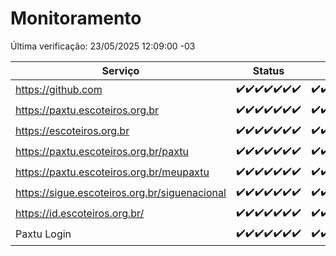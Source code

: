 # Monitoramento

Última verificação: 23/05/2025 12:09:00 -03

|Serviço|Status|Últimas 24h|
|---|---|---|
|https://github.com|<span title="2025-05-16: OK=23">✔️</span><span title="2025-05-17: OK=23">✔️</span><span title="2025-05-18: OK=23">✔️</span><span title="2025-05-19: OK=23">✔️</span><span title="2025-05-20: OK=23">✔️</span><span title="2025-05-21: OK=23">✔️</span><span title="2025-05-22: OK=14">✔️</span>|<span title="22/05/2025 12:09:00 -03 : 200">✔️</span><span title="22/05/2025 13:12:00 -03 : 200">✔️</span><span title="22/05/2025 14:08:00 -03 : 200">✔️</span><span title="22/05/2025 15:13:00 -03 : 200">✔️</span><span title="22/05/2025 16:07:00 -03 : 200">✔️</span><span title="22/05/2025 17:10:00 -03 : 200">✔️</span><span title="22/05/2025 18:08:00 -03 : 200">✔️</span><span title="22/05/2025 19:09:00 -03 : 200">✔️</span><span title="22/05/2025 20:09:00 -03 : 200">✔️</span><span title="22/05/2025 21:47:00 -03 : 200">✔️</span><span title="22/05/2025 23:27:00 -03 : 200">✔️</span><span title="23/05/2025 00:35:00 -03 : 200">✔️</span><span title="23/05/2025 01:13:00 -03 : 200">✔️</span><span title="23/05/2025 02:10:00 -03 : 200">✔️</span><span title="23/05/2025 03:13:00 -03 : 200">✔️</span><span title="23/05/2025 04:09:00 -03 : 200">✔️</span><span title="23/05/2025 05:13:00 -03 : 200">✔️</span><span title="23/05/2025 06:10:00 -03 : 200">✔️</span><span title="23/05/2025 07:10:00 -03 : 200">✔️</span><span title="23/05/2025 08:08:00 -03 : 200">✔️</span><span title="23/05/2025 09:17:00 -03 : 200">✔️</span><span title="23/05/2025 10:22:00 -03 : 200">✔️</span><span title="23/05/2025 11:09:00 -03 : 200">✔️</span><span title="23/05/2025 12:09:00 -03 : 200">✔️</span>|
|https://paxtu.escoteiros.org.br|<span title="2025-05-16: OK=23">✔️</span><span title="2025-05-17: OK=23">✔️</span><span title="2025-05-18: OK=23">✔️</span><span title="2025-05-19: OK=23">✔️</span><span title="2025-05-20: OK=23">✔️</span><span title="2025-05-21: OK=23">✔️</span><span title="2025-05-22: OK=14">✔️</span>|<span title="22/05/2025 12:09:00 -03 : 200">✔️</span><span title="22/05/2025 13:12:00 -03 : 200">✔️</span><span title="22/05/2025 14:08:00 -03 : 200">✔️</span><span title="22/05/2025 15:13:00 -03 : 200">✔️</span><span title="22/05/2025 16:07:00 -03 : 200">✔️</span><span title="22/05/2025 17:10:00 -03 : 200">✔️</span><span title="22/05/2025 18:08:00 -03 : 200">✔️</span><span title="22/05/2025 19:09:00 -03 : 200">✔️</span><span title="22/05/2025 20:09:00 -03 : 200">✔️</span><span title="22/05/2025 21:47:00 -03 : 200">✔️</span><span title="22/05/2025 23:27:00 -03 : 200">✔️</span><span title="23/05/2025 00:35:00 -03 : 200">✔️</span><span title="23/05/2025 01:13:00 -03 : 200">✔️</span><span title="23/05/2025 02:10:00 -03 : 200">✔️</span><span title="23/05/2025 03:13:00 -03 : 200">✔️</span><span title="23/05/2025 04:09:00 -03 : 200">✔️</span><span title="23/05/2025 05:13:00 -03 : 200">✔️</span><span title="23/05/2025 06:10:00 -03 : 200">✔️</span><span title="23/05/2025 07:10:00 -03 : 200">✔️</span><span title="23/05/2025 08:08:00 -03 : 200">✔️</span><span title="23/05/2025 09:17:00 -03 : 200">✔️</span><span title="23/05/2025 10:22:00 -03 : 200">✔️</span><span title="23/05/2025 11:09:00 -03 : 200">✔️</span><span title="23/05/2025 12:09:00 -03 : 200">✔️</span>|
|https://escoteiros.org.br|<span title="2025-05-16: OK=23">✔️</span><span title="2025-05-17: OK=23">✔️</span><span title="2025-05-18: OK=23">✔️</span><span title="2025-05-19: OK=23">✔️</span><span title="2025-05-20: OK=23">✔️</span><span title="2025-05-21: OK=23">✔️</span><span title="2025-05-22: OK=14">✔️</span>|<span title="22/05/2025 12:10:00 -03 : 200">✔️</span><span title="22/05/2025 13:12:00 -03 : 200">✔️</span><span title="22/05/2025 14:08:00 -03 : 200">✔️</span><span title="22/05/2025 15:13:00 -03 : 200">✔️</span><span title="22/05/2025 16:07:00 -03 : 200">✔️</span><span title="22/05/2025 17:10:00 -03 : 200">✔️</span><span title="22/05/2025 18:08:00 -03 : 200">✔️</span><span title="22/05/2025 19:09:00 -03 : 200">✔️</span><span title="22/05/2025 20:09:00 -03 : 200">✔️</span><span title="22/05/2025 21:47:00 -03 : 200">✔️</span><span title="22/05/2025 23:27:00 -03 : 200">✔️</span><span title="23/05/2025 00:35:00 -03 : 200">✔️</span><span title="23/05/2025 01:13:00 -03 : 200">✔️</span><span title="23/05/2025 02:10:00 -03 : 200">✔️</span><span title="23/05/2025 03:13:00 -03 : 200">✔️</span><span title="23/05/2025 04:09:00 -03 : 200">✔️</span><span title="23/05/2025 05:13:00 -03 : 200">✔️</span><span title="23/05/2025 06:10:00 -03 : 200">✔️</span><span title="23/05/2025 07:10:00 -03 : 200">✔️</span><span title="23/05/2025 08:08:00 -03 : 200">✔️</span><span title="23/05/2025 09:17:00 -03 : 200">✔️</span><span title="23/05/2025 10:22:00 -03 : 200">✔️</span><span title="23/05/2025 11:09:00 -03 : 200">✔️</span><span title="23/05/2025 12:09:00 -03 : 200">✔️</span>|
|https://paxtu.escoteiros.org.br/paxtu|<span title="2025-05-16: OK=23">✔️</span><span title="2025-05-17: OK=23">✔️</span><span title="2025-05-18: OK=23">✔️</span><span title="2025-05-19: OK=23">✔️</span><span title="2025-05-20: OK=23">✔️</span><span title="2025-05-21: OK=23">✔️</span><span title="2025-05-22: OK=14">✔️</span>|<span title="22/05/2025 12:10:00 -03 : 200">✔️</span><span title="22/05/2025 13:12:00 -03 : 200">✔️</span><span title="22/05/2025 14:08:00 -03 : 200">✔️</span><span title="22/05/2025 15:13:00 -03 : 200">✔️</span><span title="22/05/2025 16:07:00 -03 : 200">✔️</span><span title="22/05/2025 17:10:00 -03 : 200">✔️</span><span title="22/05/2025 18:08:00 -03 : 200">✔️</span><span title="22/05/2025 19:09:00 -03 : 200">✔️</span><span title="22/05/2025 20:09:00 -03 : 200">✔️</span><span title="22/05/2025 21:47:00 -03 : 200">✔️</span><span title="22/05/2025 23:27:00 -03 : 200">✔️</span><span title="23/05/2025 00:35:00 -03 : 200">✔️</span><span title="23/05/2025 01:13:00 -03 : 200">✔️</span><span title="23/05/2025 02:10:00 -03 : 200">✔️</span><span title="23/05/2025 03:13:00 -03 : 200">✔️</span><span title="23/05/2025 04:09:00 -03 : 200">✔️</span><span title="23/05/2025 05:13:00 -03 : 200">✔️</span><span title="23/05/2025 06:10:00 -03 : 200">✔️</span><span title="23/05/2025 07:10:00 -03 : 200">✔️</span><span title="23/05/2025 08:08:00 -03 : 200">✔️</span><span title="23/05/2025 09:17:00 -03 : 200">✔️</span><span title="23/05/2025 10:22:00 -03 : 200">✔️</span><span title="23/05/2025 11:09:00 -03 : 200">✔️</span><span title="23/05/2025 12:09:00 -03 : 200">✔️</span>|
|https://paxtu.escoteiros.org.br/meupaxtu|<span title="2025-05-16: OK=23">✔️</span><span title="2025-05-17: OK=23">✔️</span><span title="2025-05-18: OK=23">✔️</span><span title="2025-05-19: OK=23">✔️</span><span title="2025-05-20: OK=23">✔️</span><span title="2025-05-21: OK=23">✔️</span><span title="2025-05-22: OK=14">✔️</span>|<span title="22/05/2025 12:10:00 -03 : 200">✔️</span><span title="22/05/2025 13:12:00 -03 : 200">✔️</span><span title="22/05/2025 14:08:00 -03 : 200">✔️</span><span title="22/05/2025 15:13:00 -03 : 200">✔️</span><span title="22/05/2025 16:07:00 -03 : 200">✔️</span><span title="22/05/2025 17:10:00 -03 : 200">✔️</span><span title="22/05/2025 18:08:00 -03 : 200">✔️</span><span title="22/05/2025 19:09:00 -03 : 200">✔️</span><span title="22/05/2025 20:09:00 -03 : 200">✔️</span><span title="22/05/2025 21:47:00 -03 : 200">✔️</span><span title="22/05/2025 23:27:00 -03 : 200">✔️</span><span title="23/05/2025 00:35:00 -03 : 200">✔️</span><span title="23/05/2025 01:13:00 -03 : 200">✔️</span><span title="23/05/2025 02:10:00 -03 : 200">✔️</span><span title="23/05/2025 03:13:00 -03 : 200">✔️</span><span title="23/05/2025 04:09:00 -03 : 200">✔️</span><span title="23/05/2025 05:13:00 -03 : 200">✔️</span><span title="23/05/2025 06:10:00 -03 : 200">✔️</span><span title="23/05/2025 07:10:00 -03 : 200">✔️</span><span title="23/05/2025 08:08:00 -03 : 200">✔️</span><span title="23/05/2025 09:17:00 -03 : 200">✔️</span><span title="23/05/2025 10:22:00 -03 : 200">✔️</span><span title="23/05/2025 11:09:00 -03 : 200">✔️</span><span title="23/05/2025 12:09:00 -03 : 200">✔️</span>|
|https://sigue.escoteiros.org.br/siguenacional|<span title="2025-05-16: OK=23">✔️</span><span title="2025-05-17: OK=23">✔️</span><span title="2025-05-18: OK=23">✔️</span><span title="2025-05-19: OK=23">✔️</span><span title="2025-05-20: OK=23">✔️</span><span title="2025-05-21: OK=23">✔️</span><span title="2025-05-22: OK=14">✔️</span>|<span title="22/05/2025 12:10:00 -03 : 200">✔️</span><span title="22/05/2025 13:12:00 -03 : 200">✔️</span><span title="22/05/2025 14:08:00 -03 : 200">✔️</span><span title="22/05/2025 15:13:00 -03 : 200">✔️</span><span title="22/05/2025 16:07:00 -03 : 200">✔️</span><span title="22/05/2025 17:10:00 -03 : 200">✔️</span><span title="22/05/2025 18:08:00 -03 : 200">✔️</span><span title="22/05/2025 19:09:00 -03 : 200">✔️</span><span title="22/05/2025 20:09:00 -03 : 200">✔️</span><span title="22/05/2025 21:47:00 -03 : 200">✔️</span><span title="22/05/2025 23:27:00 -03 : 200">✔️</span><span title="23/05/2025 00:35:00 -03 : 200">✔️</span><span title="23/05/2025 01:13:00 -03 : 200">✔️</span><span title="23/05/2025 02:10:00 -03 : 200">✔️</span><span title="23/05/2025 03:13:00 -03 : 200">✔️</span><span title="23/05/2025 04:09:00 -03 : 200">✔️</span><span title="23/05/2025 05:13:00 -03 : 200">✔️</span><span title="23/05/2025 06:10:00 -03 : 200">✔️</span><span title="23/05/2025 07:10:00 -03 : 200">✔️</span><span title="23/05/2025 08:08:00 -03 : 200">✔️</span><span title="23/05/2025 09:17:00 -03 : 200">✔️</span><span title="23/05/2025 10:22:00 -03 : 200">✔️</span><span title="23/05/2025 11:09:00 -03 : 200">✔️</span><span title="23/05/2025 12:09:00 -03 : 200">✔️</span>|
|https://id.escoteiros.org.br/|<span title="2025-05-16: OK=23">✔️</span><span title="2025-05-17: OK=23">✔️</span><span title="2025-05-18: OK=23">✔️</span><span title="2025-05-19: OK=23">✔️</span><span title="2025-05-20: OK=23">✔️</span><span title="2025-05-21: OK=23">✔️</span><span title="2025-05-22: OK=14">✔️</span>|<span title="22/05/2025 12:10:00 -03 : 200">✔️</span><span title="22/05/2025 13:12:00 -03 : 200">✔️</span><span title="22/05/2025 14:08:00 -03 : 200">✔️</span><span title="22/05/2025 15:13:00 -03 : 200">✔️</span><span title="22/05/2025 16:07:00 -03 : 200">✔️</span><span title="22/05/2025 17:10:00 -03 : 200">✔️</span><span title="22/05/2025 18:08:00 -03 : 200">✔️</span><span title="22/05/2025 19:09:00 -03 : 200">✔️</span><span title="22/05/2025 20:09:00 -03 : 200">✔️</span><span title="22/05/2025 21:47:00 -03 : 200">✔️</span><span title="22/05/2025 23:27:00 -03 : 200">✔️</span><span title="23/05/2025 00:35:00 -03 : 200">✔️</span><span title="23/05/2025 01:13:00 -03 : 200">✔️</span><span title="23/05/2025 02:10:00 -03 : 200">✔️</span><span title="23/05/2025 03:13:00 -03 : 200">✔️</span><span title="23/05/2025 04:09:00 -03 : 200">✔️</span><span title="23/05/2025 05:13:00 -03 : 200">✔️</span><span title="23/05/2025 06:10:00 -03 : 200">✔️</span><span title="23/05/2025 07:10:00 -03 : 200">✔️</span><span title="23/05/2025 08:08:00 -03 : 200">✔️</span><span title="23/05/2025 09:17:00 -03 : 200">✔️</span><span title="23/05/2025 10:22:00 -03 : 200">✔️</span><span title="23/05/2025 11:09:00 -03 : 200">✔️</span><span title="23/05/2025 12:09:00 -03 : 200">✔️</span>|
|Paxtu Login|<span title="2025-05-16: OK=23">✔️</span><span title="2025-05-17: OK=23">✔️</span><span title="2025-05-18: OK=23">✔️</span><span title="2025-05-19: OK=23">✔️</span><span title="2025-05-20: OK=23">✔️</span><span title="2025-05-21: OK=23">✔️</span><span title="2025-05-22: OK=14">✔️</span>|<span title="22/05/2025 12:10:00 -03 : 200">✔️</span><span title="22/05/2025 13:12:00 -03 : 200">✔️</span><span title="22/05/2025 14:08:00 -03 : 200">✔️</span><span title="22/05/2025 15:13:00 -03 : 200">✔️</span><span title="22/05/2025 16:07:00 -03 : 200">✔️</span><span title="22/05/2025 17:10:00 -03 : 200">✔️</span><span title="22/05/2025 18:08:00 -03 : 200">✔️</span><span title="22/05/2025 19:09:00 -03 : 200">✔️</span><span title="22/05/2025 20:09:00 -03 : 200">✔️</span><span title="22/05/2025 21:47:00 -03 : 200">✔️</span><span title="22/05/2025 23:27:00 -03 : 200">✔️</span><span title="23/05/2025 00:35:00 -03 : 200">✔️</span><span title="23/05/2025 01:13:00 -03 : 200">✔️</span><span title="23/05/2025 02:10:00 -03 : 200">✔️</span><span title="23/05/2025 03:13:00 -03 : 200">✔️</span><span title="23/05/2025 04:09:00 -03 : 200">✔️</span><span title="23/05/2025 05:13:00 -03 : 200">✔️</span><span title="23/05/2025 06:10:00 -03 : 200">✔️</span><span title="23/05/2025 07:10:00 -03 : 200">✔️</span><span title="23/05/2025 08:08:00 -03 : 200">✔️</span><span title="23/05/2025 09:17:00 -03 : 200">✔️</span><span title="23/05/2025 10:22:00 -03 : 200">✔️</span><span title="23/05/2025 11:09:00 -03 : 200">✔️</span><span title="23/05/2025 12:09:00 -03 : 200">✔️</span>|
